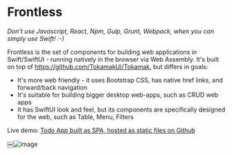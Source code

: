 # Frontless 


_Don't use Javascript, React, Npm, Gulp, Grunt, Webpack, when you can simply use Swift! :-)_

Frontless is the set of components for building web applications in Swift/SwiftUI - running natively in the browser via Web Assembly.
It's built on top of https://github.com/TokamakUI/Tokamak, but differs in goals:

* It's more web friendly - it uses Bootstrap CSS, has native href links, and forward/back navigation
* It's suitable for building bigger desktop web-apps, such as CRUD web apps
* It has SwiftUI look and feel, but its components are specifically designed for the web, such as Table, Menu, Filters

Live demo: [Todo App built as SPA, hosted as static files on Github](https://www.marcinkliks.pl/swift-wasm-app/?#ListTasks)

￼![image](https://user-images.githubusercontent.com/552398/111958567-abd9ec00-8aed-11eb-8394-7f41b9eaf192.png)



